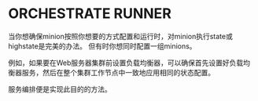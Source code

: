 # ORCHESTRATE RUNNER
当你想确保minion按照你想要的方式配置和运行时，对minion执行state或highstate是完美的办法。 但有时你想同时配置一组minions。

例如，如果要在Web服务器集群前设置负载均衡器，可以确保首先设置好负载均衡器服务，然后在整个集群工作节点中一致地应用相同的状态配置。

服务编排便是实现此目的的方法。
